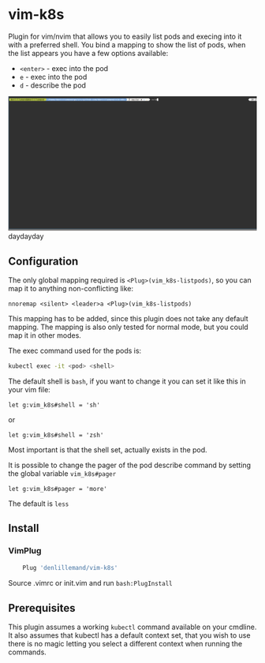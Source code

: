 # vim-k8s

Plugin for vim/nvim that allows you to easily list pods and execing into it
with a preferred shell.
You bind a mapping to show the list of pods, when the list appears you
have a few options available:

* `<enter>` - exec into the pod
* `e` - exec into the pod
* `d` - describe the pod

![example](example.gif)
daydayday

## Configuration

The only global mapping required is `<Plug>(vim_k8s-listpods)`,
so you can map it to anything non-conflicting like:

```vimscript
nnoremap <silent> <leader>a <Plug>(vim_k8s-listpods)
```

This mapping has to be added, since this plugin does not
take any default mapping. The mapping is also only tested for normal
mode, but you could map it in other modes.

The exec command used for the pods is:

```bash
kubectl exec -it <pod> <shell>
```

The default shell is `bash`, if you want to change it you can
set it like this in your vim file:

```vimscript
let g:vim_k8s#shell = 'sh'
```

or

```vimscript
let g:vim_k8s#shell = 'zsh'
```

Most important is that the shell set, actually exists in the pod.

It is possible to change the pager of the pod describe command by
setting the global variable `vim_k8s#pager`

```vimscript
let g:vim_k8s#pager = 'more'
```

The default is `less`

## Install

### VimPlug

```bash
    Plug 'denlillemand/vim-k8s'
```

Source .vimrc or init.vim and run `bash:PlugInstall`

## Prerequisites

This plugin assumes a working `kubectl` command available on your cmdline.
It also assumes that kubectl has a default context set,
that you wish to use there is no magic letting you
select a different context when running the commands.

